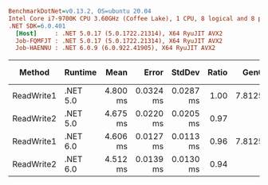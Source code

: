 ``` ini

BenchmarkDotNet=v0.13.2, OS=ubuntu 20.04
Intel Core i7-9700K CPU 3.60GHz (Coffee Lake), 1 CPU, 8 logical and 8 physical cores
.NET SDK=6.0.401
  [Host]     : .NET 5.0.17 (5.0.1722.21314), X64 RyuJIT AVX2
  Job-FQMFJT : .NET 5.0.17 (5.0.1722.21314), X64 RyuJIT AVX2
  Job-HAENNU : .NET 6.0.9 (6.0.922.41905), X64 RyuJIT AVX2


```
|     Method |  Runtime |     Mean |     Error |    StdDev | Ratio |   Gen0 | Allocated | Alloc Ratio |
|----------- |--------- |---------:|----------:|----------:|------:|-------:|----------:|------------:|
| ReadWrite1 | .NET 5.0 | 4.800 ms | 0.0324 ms | 0.0287 ms |  1.00 | 7.8125 |   72002 B |       1.000 |
| ReadWrite2 | .NET 5.0 | 4.675 ms | 0.0220 ms | 0.0205 ms |  0.97 |      - |       2 B |       0.000 |
| ReadWrite1 | .NET 6.0 | 4.606 ms | 0.0127 ms | 0.0113 ms |  0.96 | 7.8125 |   72006 B |       1.000 |
| ReadWrite2 | .NET 6.0 | 4.512 ms | 0.0139 ms | 0.0130 ms |  0.94 |      - |       6 B |       0.000 |
